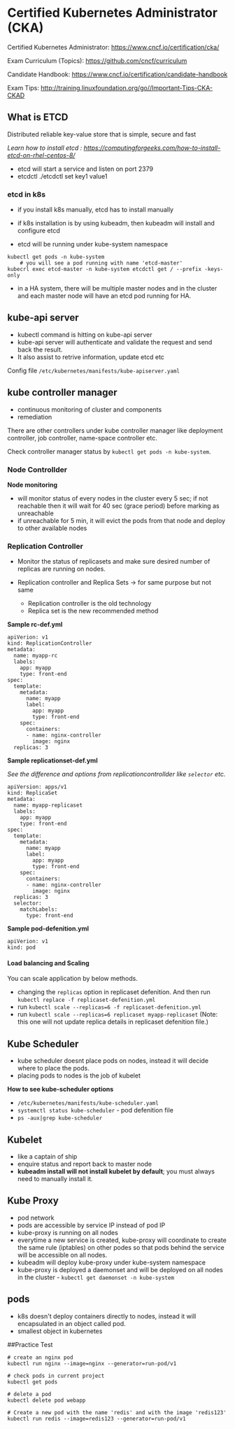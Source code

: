 # Certified Kubernetes Administrator (CKA) 

Certified Kubernetes Administrator: https://www.cncf.io/certification/cka/

Exam Curriculum (Topics): https://github.com/cncf/curriculum

Candidate Handbook: https://www.cncf.io/certification/candidate-handbook

Exam Tips: http://training.linuxfoundation.org/go//Important-Tips-CKA-CKAD

## What is ETCD
Distributed reliable key-value store that is simple, secure and fast

*Learn how to install etcd : https://computingforgeeks.com/how-to-install-etcd-on-rhel-centos-8/*
- etcd will start a service and listen on port 2379
- etcdctl 
    ./etcdctl set key1 value1

### etcd in k8s
- if you install k8s manually, etcd has to install manually
- if k8s installation is by using kubeadm, then kubeadm will install and configure etcd

- etcd will be running under kube-system namespace
```
kubectl get pods -n kube-system 
    # you will see a pod running with name 'etcd-master'
kubecrl exec etcd-master -n kube-system etcdctl get / --prefix -keys-only
```
- in a HA system, there will be multiple master nodes and in the cluster and each master node will have an etcd pod running for HA.

## kube-api server
- kubectl command is hitting on kube-api server 
- kube-api server will authenticate and validate the request and send back the result.
- It also assist to retrive information, update etcd etc

Config file ```/etc/kubernetes/manifests/kube-apiserver.yaml```

## kube controller manager
- continuous monitoring of cluster and components
- remediation

There are other controllers under kube controller manager like deployment controller, job controller, name-space controller etc.

Check controller manager status by ```kubectl get pods -n kube-system```.
### Node Controllder
**Node monitoring**
- will monitor status of every nodes in the cluster every 5 sec; if not reachable then it will wait for 40 sec (grace period) before marking as unreachable
- if unreachable for 5 min, it will evict the pods from that node and deploy to other available nodes

### Replication Controller
- Monitor the status of replicasets and make sure desired number of replicas are running on nodes.

- Replication controller and Replica Sets -> for same purpose but not same
    - Replication controller is the old technology
    - Replica set is the new recommended method

**Sample rc-def.yml**
```
apiVerion: v1
kind: ReplicationController
metadata:
  name: myapp-rc
  labels:
    app: myapp
    type: front-end
spec:
  template:
    metadata:
      name: myapp
      label:
        app: myapp
        type: front-end
    spec:
      containers:
      - name: nginx-controller
        image: nginx
  replicas: 3
```

**Sample replicationset-def.yml**

*See the difference and options from replicationcontrollder like ```selector``` etc.*

```
apiVersion: apps/v1
kind: ReplicaSet
metadata:
  name: myapp-replicaset
  labels:
    app: myapp
    type: front-end
spec:
  template:
    metadata:
      name: myapp
      label:
        app: myapp
        type: front-end
    spec:
      containers:
      - name: nginx-controller
        image: nginx
  replicas: 3
  selector:
    matchLabels:
      type: front-end
```

**Sample pod-defenition.yml**
```
apiVerion: v1
kind: pod
```

#### Load balancing and Scaling
You can scale application by below methods.
- changing the ```replicas``` option in replicaset defenition. And then run ```kubectl replace -f replicaset-defenition.yml```
- run ```kubectl scale --replicas=6 -f replicaset-defenition.yml```
- run ```kubectl scale --replicas=6 replicaset myapp-replicaset``` (Note: this one will not update replica details in replicaset defenition file.)

 
## Kube Scheduler
- kube scheduler doesnt place pods on nodes, instead it will decide where to place the pods.
- placing pods to nodes is the job of kubelet

**How to see kube-scheduler options**
- ```/etc/kubernetes/manifests/kube-scheduler.yaml```
- ```systemctl status kube-scheduler``` - pod defenition file
- ```ps -aux|grep kube-scheduler```

## Kubelet
- like a captain of ship
- enquire status and report back to master node 
- **kubeadm install will not install kubelet by default**; you must always need to manually install it.

## Kube Proxy
- pod network
- pods are accessible by service IP instead of pod IP
- kube-proxy is running on all nodes
- everytime a new service is created, kube-proxy will coordinate to create the same rule (iptables) on other podes so that pods behind the service will be accessible on all nodes.
- kubeadm will deploy kube-proxy under kube-system namespace
- kube-proxy is deployed a daemonset and will be deployed on all nodes in the cluster - ```kubectl get daemonset -n kube-system```

## pods
- k8s doesn't deploy containers directly to nodes, instead it will encapsulated in an object called pod. 
- smallest object in kubernetes


##Practice Test
```
# create an nginx pod
kubectl run nginx --image=nginx --generator=run-pod/v1

# check pods in current project
kubectl get pods

# delete a pod
kubectl delete pod webapp

# Create a new pod with the name 'redis' and with the image 'redis123'
kubectl run redis --image=redis123 --generator=run-pod/v1
```
 